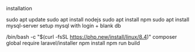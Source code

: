 installation

sudo apt update
sudo apt install nodejs
sudo apt install npm
sudo apt install mysql-server
setup mysql with login + blank db

/bin/bash -c "$(curl -fsSL https://php.new/install/linux/8.4)"
composer global require laravel/installer
npm install
npm run build

